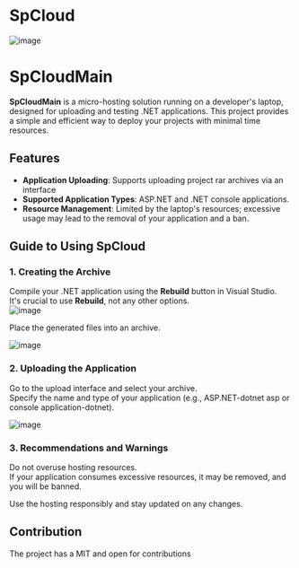 # SpCloud

![image](https://github.com/user-attachments/assets/f928facd-6eb6-4ea9-a92d-a638fda4e079)
# SpCloudMain

**SpCloudMain** is a micro-hosting solution running on a developer's laptop, designed for uploading and testing .NET applications. This project provides a simple and efficient way to deploy your projects with minimal time resources.

## Features

- **Application Uploading**: Supports uploading project rar archives via an interface
- **Supported Application Types**: ASP.NET and .NET console applications.
- **Resource Management**: Limited by the laptop's resources; excessive usage may lead to the removal of your application and a ban.






## Guide to Using SpCloud

### 1. Creating the Archive
Compile your .NET application using the **Rebuild** button in Visual Studio.  
It's crucial to use **Rebuild**, not any other options.  
![image](https://github.com/user-attachments/assets/5b3dba56-1bcf-450e-a844-c151e50abc05)

Place the generated files into an archive.

![image](https://github.com/user-attachments/assets/54ff7fb9-b5eb-4596-b5b5-92aca7a30ae7)


### 2. Uploading the Application
Go to the upload interface and select your archive.  
Specify the name and type of your application (e.g., ASP.NET-dotnet asp  or console application-dotnet).

![image](https://github.com/user-attachments/assets/ff34095e-f78d-4275-a6fd-e5396cf90b14)



### 3. Recommendations and Warnings
Do not overuse hosting resources.  
If your application consumes excessive resources, it may be removed, and you will be banned.

Use the hosting responsibly and stay updated on any changes.


## Contribution

The project has a MIT and open for contributions




